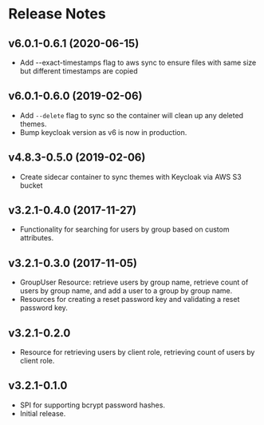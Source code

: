 # Release Notes

## v6.0.1-0.6.1 (2020-06-15)
* Add  --exact-timestamps flag to aws sync to ensure files with same size but different timestamps are copied

## v6.0.1-0.6.0 (2019-02-06)
* Add `--delete` flag to sync so the container will clean up any deleted themes.
* Bump keycloak version as v6 is now in production.

## v4.8.3-0.5.0 (2019-02-06)
* Create sidecar container to sync themes with Keycloak via AWS S3 bucket

## v3.2.1-0.4.0 (2017-11-27)
* Functionality for searching for users by group based on custom attributes.

## v3.2.1-0.3.0 (2017-11-05)
* GroupUser Resource: retrieve users by group name, retrieve count of users by
group name, and add a user to a group by group name.
* Resources for creating a reset password key and validating a reset password key.

## v3.2.1-0.2.0
* Resource for retrieving users by client role, retrieving count of users by
client role.

## v3.2.1-0.1.0
* SPI for supporting bcrypt password hashes.
* Initial release.
